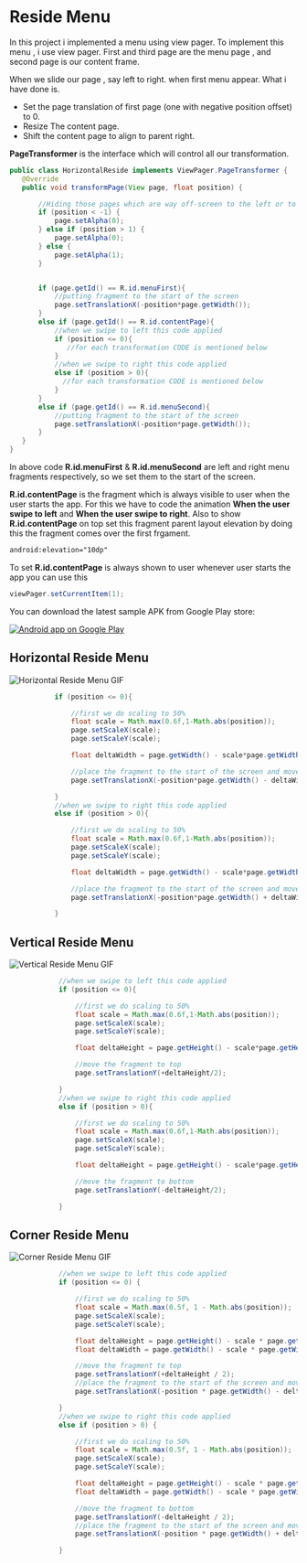 # Reside Menu

In this project i implemented a menu using view pager. To implement this menu , i use view pager. First and third page are the menu page ,
and second page is our content frame.

When we slide our page , say left to right. when first menu appear. What i have done is.
 
 * Set the page translation of first page (one with negative position offset) to 0.
 * Resize The content page.
 * Shift the content page to align to parent right.
 
 **PageTransformer** is the interface which will control all our transformation.
 
 ```java
 public class HorizontalReside implements ViewPager.PageTransformer {
    @Override
    public void transformPage(View page, float position) {

        //Hiding those pages which are way off-screen to the left or to the right.
        if (position < -1) {
            page.setAlpha(0);
        } else if (position > 1) {
            page.setAlpha(0);
        } else {
            page.setAlpha(1);
        }


        if (page.getId() == R.id.menuFirst){
            //putting fragment to the start of the screen
            page.setTranslationX(-position*page.getWidth());
        }
        else if (page.getId() == R.id.contentPage){
            //when we swipe to left this code applied
            if (position <= 0){
               //for each transformation CODE is mentioned below
            }
            //when we swipe to right this code applied
            else if (position > 0){
              //for each transformation CODE is mentioned below
            }
        }
        else if (page.getId() == R.id.menuSecond){
            //putting fragment to the start of the screen
            page.setTranslationX(-position*page.getWidth());
        }
    }
}
```
In above code **R.id.menuFirst** & **R.id.menuSecond** are left and right menu fragments respectively, so we set them to the start of the screen.

**R.id.contentPage** is the fragment which is always visible to user when the user starts the app. For this we have to code the animation **When the user swipe to left** and **When the user swipe to right**.
Also to show **R.id.contentPage** on top set this fragment parent layout elevation by doing this the fragment comes over the first frgament.
```xml
android:elevation="10dp"
```
To set **R.id.contentPage** is always shown to user whenever user starts the app you can use this
```java
viewPager.setCurrentItem(1);
```

You can download the latest sample APK from Google Play store:

<a href="https://play.google.com/store/apps/details?id=com.kumar.dipanshu.residemenu">
  <img alt="Android app on Google Play" src="https://developer.android.com/images/brand/en_app_rgb_wo_45.png" />
</a>

 ## Horizontal Reside Menu
 
 ![Horizontal Reside Menu GIF](GIFs/horizontal.gif)
 
 ```java
            if (position <= 0){

                //first we do scaling to 50%
                float scale = Math.max(0.6f,1-Math.abs(position));
                page.setScaleX(scale);
                page.setScaleY(scale);

                float deltaWidth = page.getWidth() - scale*page.getWidth();

                //place the fragment to the start of the screen and move the fragment to left
                page.setTranslationX(-position*page.getWidth() - deltaWidth/2);

            }
            //when we swipe to right this code applied
            else if (position > 0){

                //first we do scaling to 50%
                float scale = Math.max(0.6f,1-Math.abs(position));
                page.setScaleX(scale);
                page.setScaleY(scale);

                float deltaWidth = page.getWidth() - scale*page.getWidth();

                //place the fragment to the start of the screen and move the fragment to right
                page.setTranslationX(-position*page.getWidth() + deltaWidth/2);

            }
```

## Vertical Reside Menu

![Vertical Reside Menu GIF](GIFs/vertical.gif)

```java
            //when we swipe to left this code applied
            if (position <= 0){

                //first we do scaling to 50%
                float scale = Math.max(0.6f,1-Math.abs(position));
                page.setScaleX(scale);
                page.setScaleY(scale);

                float deltaHeight = page.getHeight() - scale*page.getHeight();

                //move the fragment to top
                page.setTranslationY(+deltaHeight/2);

            }
            //when we swipe to right this code applied
            else if (position > 0){

                //first we do scaling to 50%
                float scale = Math.max(0.6f,1-Math.abs(position));
                page.setScaleX(scale);
                page.setScaleY(scale);

                float deltaHeight = page.getHeight() - scale*page.getHeight();

                //move the fragment to bottom
                page.setTranslationY(-deltaHeight/2);

            }
```

## Corner Reside Menu

![Corner Reside Menu GIF](GIFs/corner.gif)

```java
            //when we swipe to left this code applied
            if (position <= 0) {

                //first we do scaling to 50%
                float scale = Math.max(0.5f, 1 - Math.abs(position));
                page.setScaleX(scale);
                page.setScaleY(scale);

                float deltaHeight = page.getHeight() - scale * page.getHeight();
                float deltaWidth = page.getWidth() - scale * page.getWidth();

                //move the fragment to top
                page.setTranslationY(+deltaHeight / 2);
                //place the fragment to the start of the screen and move the fragment to left
                page.setTranslationX(-position * page.getWidth() - deltaWidth / 2);

            }
            //when we swipe to right this code applied
            else if (position > 0) {

                //first we do scaling to 50%
                float scale = Math.max(0.5f, 1 - Math.abs(position));
                page.setScaleX(scale);
                page.setScaleY(scale);

                float deltaHeight = page.getHeight() - scale * page.getHeight();
                float deltaWidth = page.getWidth() - scale * page.getWidth();

                //move the fragment to bottom
                page.setTranslationY(-deltaHeight / 2);
                //place the fragment to the start of the screen and move the fragment to right
                page.setTranslationX(-position * page.getWidth() + deltaWidth / 2);

            }
```
